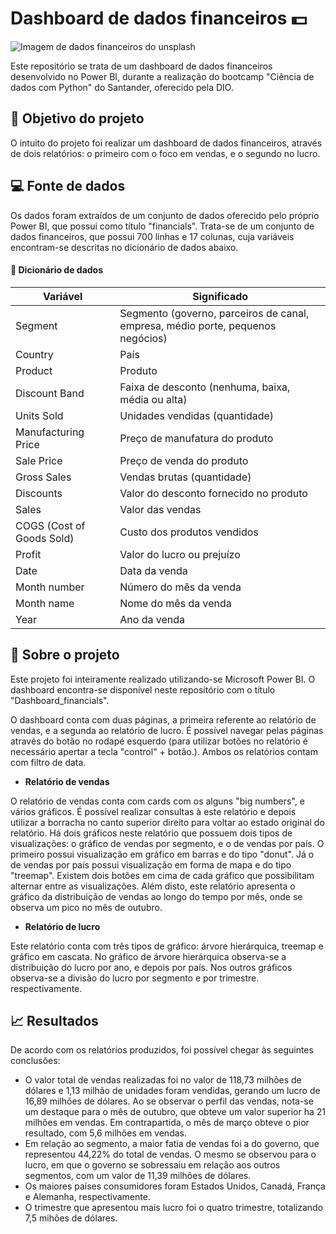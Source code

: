 # Dashboard de dados financeiros 💵
![Imagem de dados financeiros do unsplash](https://unsplash.com/pt-br/fotografias/qwtCeJ5cLYs)

Este repositório se trata de um dashboard de dados financeiros desenvolvido no Power BI, durante a realização do bootcamp "Ciência de dados com Python" do Santander, oferecido pela DIO.

## 🎯 Objetivo do projeto

O intuito do projeto foi realizar um dashboard de dados financeiros, através de dois relatórios: o primeiro com o foco em vendas, e o segundo no lucro.

## 💻 Fonte de dados 

Os dados foram extraídos de um conjunto de dados oferecido pelo próprio Power BI, que possui como título "financials". Trata-se de um conjunto de dados financeiros, que possui 700 linhas e 17 colunas, cuja variáveis encontram-se descritas no dicionário de dados abaixo.

#### 📖 Dicionário de dados

| Variável | Significado |
|----------|-------------|
| Segment | Segmento (governo, parceiros de canal, empresa, médio porte, pequenos negócios) |
| Country | País |
| Product | Produto |
| Discount Band | Faixa de desconto (nenhuma, baixa, média ou alta) |
| Units Sold | Unidades vendidas (quantidade) |
| Manufacturing Price | Preço de manufatura do produto |
| Sale Price | Preço de venda do produto |
| Gross Sales | Vendas brutas (quantidade) |
| Discounts | Valor do desconto fornecido no produto |
| Sales | Valor das vendas |
| COGS (Cost of Goods Sold) | Custo dos produtos vendidos |
| Profit | Valor do lucro ou prejuízo |
| Date | Data da venda |
| Month number | Número do mês da venda |
| Month name | Nome do mês da venda | 
| Year | Ano da venda |

## 📝 Sobre o projeto

Este projeto foi inteiramente realizado utilizando-se Microsoft Power BI. O dashboard encontra-se disponível neste repositório com o título "Dashboard_financials".

O dashboard conta com duas páginas, a primeira referente ao relatório de vendas, e a segunda ao relatório de lucro. É possível navegar pelas páginas através do botão no rodapé esquerdo (para utilizar botões no relatório é necessário apertar a tecla "control" + botão.). Ambos os relatórios contam com filtro de data. 

* **Relatório de vendas**

O relatório de vendas conta com cards com os alguns "big numbers", e vários gráficos. É possível realizar consultas à este relatório e depois utilizar a borracha no canto superior direito para voltar ao estado original do relatório. 
Há dois gráficos neste relatório que possuem dois tipos de visualizações: o gráfico de vendas por segmento, e o de vendas por país. O primeiro possui visualização em gráfico em barras e do tipo "donut". Já o de vendas por país possui visualização em forma de mapa e do tipo "treemap". Existem dois botões em cima de cada gráfico que possibilitam alternar entre as visualizações.
Além disto, este relatório apresenta o gráfico da distribuição de vendas ao longo do tempo por mês, onde se observa um pico no mês de outubro.

* **Relatório de lucro**

Este relatório conta com três tipos de gráfico: árvore hierárquica, treemap e gráfico em cascata. No gráfico de árvore hierárquica observa-se a distribuição do lucro por ano, e depois por país. Nos outros gráficos observa-se a divisão do lucro por segmento e por trimestre. respectivamente.


## 📈 Resultados

De acordo com os relatórios produzidos, foi possível chegar às seguintes conclusões:

* O valor total de vendas realizadas foi no valor de 118,73 milhões de dólares e 1,13 milhão de unidades foram vendidas, gerando um lucro de 16,89 milhões de dólares. Ao se observar o perfil das vendas, nota-se um destaque para o mês de outubro, que obteve um valor superior ha 21 milhões em vendas. Em contrapartida, o mês de março obteve o pior resultado, com 5,6 milhões em vendas.
* Em relação ao segmento, a maior fatia de vendas foi a do governo, que representou 44,22% do total de vendas. O mesmo se observou para o lucro, em que o governo se sobressaiu em relação aos outros segmentos, com um valor de 11,39 milhões de dólares.
* Os maiores países consumidores foram Estados Unidos, Canadá, França e Alemanha, respectivamente.
* O trimestre que apresentou mais lucro foi o quatro trimestre, totalizando 7,5 mihões de dólares.

